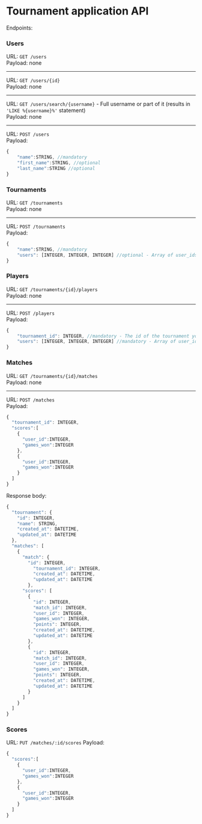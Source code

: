 Tournament application API
==========================

Endpoints:  

### Users  
URL: `GET /users`  
Payload: none  
___
URL: `GET /users/{id}`  
Payload: none
___
URL: `GET /users/search/{username}` - Full username or part of it (results in `'LIKE %{username}%'` statement)  
Payload: none  
___
URL: `POST /users`  
Payload:  
``` javascript
{  
    "name":STRING, //mandatory  
    "first_name":STRING, //optional  
    "last_name":STRING //optional  
}  
```

### Tournaments  
URL: `GET /tournaments`  
Payload: none  
___
URL: `POST /tournaments`  
Payload:  
``` javascript
{  
    "name":STRING, //mandatory  
    "users": [INTEGER, INTEGER, INTEGER] //optional - Array of user_ids that you want to add to the tournament  
}  
```

### Players  
URL: `GET /tournaments/{id}/players`  
Payload: none  
___
URL: `POST /players`  
Payload:  
``` javascript
{  
    "tournament_id": INTEGER, //mandatory - The id of the tournament you are adding players to  
    "users": [INTEGER, INTEGER, INTEGER] //mandatory - Array of user_ids that you want to add to the tournament  
}  
```

### Matches  
URL: `GET /tournaments/{id}/matches`  
Payload: none  
___
URL: `POST /matches`  
Payload:  
``` javascript
{  
  "tournament_id": INTEGER,
  "scores":[  
    {  
      "user_id":INTEGER,  
      "games_won":INTEGER  
    },  
    {  
      "user_id":INTEGER,  
      "games_won":INTEGER  
    }  
  ]  
}  
```

Response body:
``` javascript
{  
  "tournament": {  
    "id": INTEGER,  
    "name": STRING,  
    "created_at": DATETIME,  
    "updated_at": DATETIME  
  },  
  "matches": [  
    {  
      "match": {  
        "id": INTEGER,  
          "tournament_id": INTEGER,  
          "created_at": DATETIME,  
          "updated_at": DATETIME  
        },  
      "scores": [  
        {  
          "id": INTEGER,  
          "match_id": INTEGER,  
          "user_id": INTEGER,  
          "games_won": INTEGER,  
          "points": INTEGER,  
          "created_at": DATETIME,  
          "updated_at": DATETIME  
        },  
        {  
          "id": INTEGER,  
          "match_id": INTEGER,  
          "user_id": INTEGER,  
          "games_won": INTEGER,  
          "points": INTEGER,  
          "created_at": DATETIME,  
          "updated_at": DATETIME  
        }  
      ]  
    }  
  ]  
}
```

### Scores
URL: `PUT /matches/:id/scores`
Payload:
``` javascript
{  
  "scores":[  
    {  
      "user_id":INTEGER,  
      "games_won":INTEGER  
    },  
    {  
      "user_id":INTEGER,  
      "games_won":INTEGER  
    }  
  ]  
}  
```